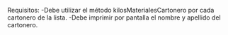 Requisitos:
-Debe utilizar el método kilosMaterialesCartonero por cada cartonero de la lista.
-Debe imprimir por pantalla el nombre y apellido del cartonero.
